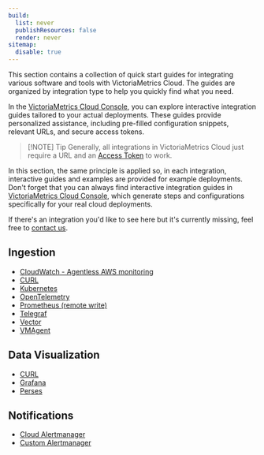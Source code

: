 ```yaml
---
build:
  list: never
  publishResources: false
  render: never
sitemap:
  disable: true
---
```

This section contains a collection of quick start guides for integrating various software and tools
with VictoriaMetrics Cloud. The guides are organized by integration type to help you quickly find
what you need.

In the [VictoriaMetrics Cloud Console](https://console.victoriametrics.cloud/integrations), you can
explore interactive integration guides tailored to your actual deployments. These guides provide
personalized assistance, including pre-filled configuration snippets, relevant URLs, and secure
access tokens.

> [!NOTE] Tip
> Generally, all integrations in VictoriaMetrics Cloud just require a URL and an
> [Access Token](https://docs.victoriametrics.com/victoriametrics-cloud/deployments/access-tokens/) to work.

In this section, the same principle is applied so, in each integration, interactive guides and
examples are provided for example deployments. Don't forget that you can always find interactive
integration guides in [VictoriaMetrics Cloud Console](https://cloud.victoriametrics.com/integrations/),
which generate steps and configurations specifically for your real cloud deployments.

If there's an integration you'd like to see here but it's currently missing, feel free to [contact us](mailto:support-cloud@victoriametrics.com).

## Ingestion

- [CloudWatch - Agentless AWS monitoring](https://docs.victoriametrics.com/victoriametrics-cloud/integrations/cloudwatch/)
- [CURL](https://docs.victoriametrics.com/victoriametrics-cloud/integrations/curl/)
- [Kubernetes](https://docs.victoriametrics.com/victoriametrics-cloud/integrations/kubernetes/)
- [OpenTelemetry](https://docs.victoriametrics.com/victoriametrics-cloud/integrations/opentelemetry/)
- [Prometheus (remote write)](https://docs.victoriametrics.com/victoriametrics-cloud/integrations/prometheus/)
- [Telegraf](https://docs.victoriametrics.com/victoriametrics-cloud/integrations/telegraf/)
- [Vector](https://docs.victoriametrics.com/victoriametrics-cloud/integrations/vector/)
- [VMAgent](https://docs.victoriametrics.com/victoriametrics-cloud/integrations/vmagent/)

## Data Visualization

- [CURL](https://docs.victoriametrics.com/victoriametrics-cloud/integrations/curl/)
- [Grafana](https://docs.victoriametrics.com/victoriametrics-cloud/integrations/grafana/)
- [Perses](https://docs.victoriametrics.com/victoriametrics-cloud/integrations/perses/)

## Notifications

- [Cloud Alertmanager](https://docs.victoriametrics.com/victoriametrics-cloud/integrations/cloud-alertmanager/)
- [Custom Alertmanager](https://docs.victoriametrics.com/victoriametrics-cloud/integrations/custom-alertmanager/)
